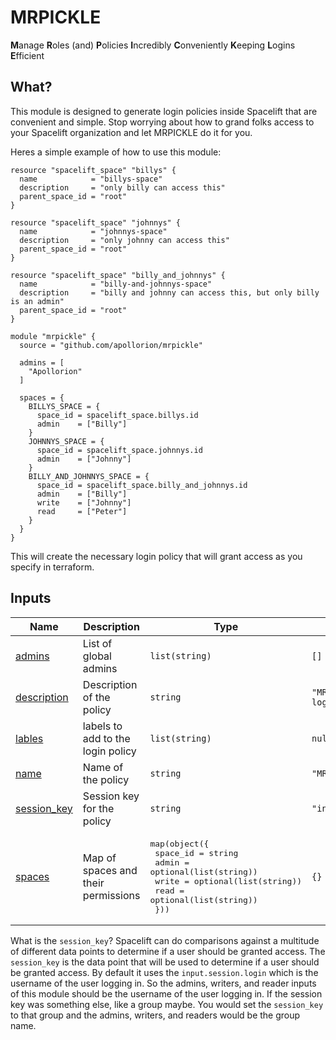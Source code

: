 # MRPICKLE

**M**anage
**R**oles (and)
**P**olicies
**I**ncredibly
**C**onveniently
**K**eeping
**L**ogins
**E**fficient

## What?

This module is designed to generate login policies inside Spacelift that are convenient and simple.
Stop worrying about how to grand folks access to your Spacelift organization and let MRPICKLE do it for you.

Heres a simple example of how to use this module:

```hcl
resource "spacelift_space" "billys" {
  name            = "billys-space"
  description     = "only billy can access this"
  parent_space_id = "root"
}

resource "spacelift_space" "johnnys" {
  name            = "johnnys-space"
  description     = "only johnny can access this"
  parent_space_id = "root"
}

resource "spacelift_space" "billy_and_johnnys" {
  name            = "billy-and-johnnys-space"
  description     = "billy and johnny can access this, but only billy is an admin"
  parent_space_id = "root"
}

module "mrpickle" {
  source = "github.com/apollorion/mrpickle"

  admins = [
    "Apollorion"
  ]

  spaces = {
    BILLYS_SPACE = {
      space_id = spacelift_space.billys.id
      admin    = ["Billy"]
    }
    JOHNNYS_SPACE = {
      space_id = spacelift_space.johnnys.id
      admin    = ["Johnny"]
    }
    BILLY_AND_JOHNNYS_SPACE = {
      space_id = spacelift_space.billy_and_johnnys.id
      admin    = ["Billy"]
      write    = ["Johnny"]
      read     = ["Peter"]
    }
  }
}
```

This will create the necessary login policy that will grant access as you specify in terraform.


## Inputs

| Name                                                                 | Description                         | Type                                                                                                                                                                                      | Default                              | Required |
|----------------------------------------------------------------------|-------------------------------------|-------------------------------------------------------------------------------------------------------------------------------------------------------------------------------------------|--------------------------------------|:--------:|
| <a name="input_admins"></a> [admins](#input\_admins)                 | List of global admins               | `list(string)`                                                                                                                                                                            | `[]`                                 |    no    |
| <a name="input_description"></a> [description](#input\_description)  | Description of the policy           | `string`                                                                                                                                                                                  | `"MRPICKLES generated login policy"` |    no    |
| <a name="input_lables"></a> [lables](#input\_lables)                 | labels to add to the login policy   | `list(string)`                                                                                                                                                                            | `null`                               |    no    |
| <a name="input_name"></a> [name](#input\_name)                       | Name of the policy                  | `string`                                                                                                                                                                                  | `"MRPICKLES"`                        |    no    |
| <a name="input_session_key"></a> [session_key](#input\_session\_key) | Session key for the policy          | `string`                                                                                                                                                                                  | `"input.session.login"`              |    no    |
| <a name="input_spaces"></a> [spaces](#input\_spaces)                 | Map of spaces and their permissions | <pre>map(object({<br/>    space_id = string<br/>    admin    = optional(list(string))<br/>    write    = optional(list(string))<br/>    read     = optional(list(string))<br/>  }))</pre> | `{}`                                 |    no    |

What is the `session_key`? Spacelift can do comparisons against a multitude of different data points to determine if a user should be granted access.
The `session_key` is the data point that will be used to determine if a user should be granted access.
By default it uses the `input.session.login` which is the username of the user logging in. So the admins, writers, and reader inputs of this module should be the username of the user logging in.
If the session key was something else, like a group maybe. You would set the `session_key` to that group and the admins, writers, and readers would be the group name.